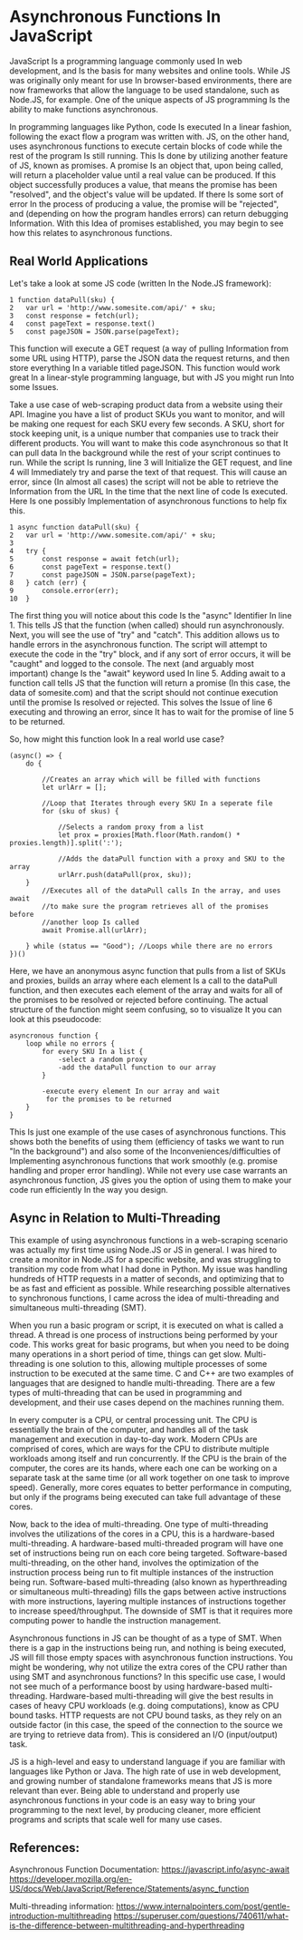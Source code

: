 

# **Asynchronous Functions In JavaScript**

JavaScript Is a programming language commonly used In web development, and Is the basis for many websites and online tools. While JS was originally only meant for use In browser-based environments, there are now frameworks that allow the language to be used standalone, such as Node.JS, for example. One of the unique aspects of JS programming Is the ability to make functions asynchronous. 

In programming languages like Python, code Is executed In a linear fashion, following the exact flow a program was written with. JS, on the other hand, uses asynchronous functions to execute certain blocks of code while the rest of the program Is still running. This Is done by utilizing another feature of JS, known as promises. A promise Is an object that, upon being called, will return a placeholder value until a real value can be produced. If this object successfully produces a value, that means the promise has been "resolved", and the object's value will be updated. If there Is some sort of error In the process of producing a value, the promise will be "rejected", and (depending on how the program handles errors) can return debugging Information. With this Idea of promises established, you may begin to see how this relates to asynchronous functions. 

## **Real World Applications**

Let's take a look at some JS code (written In the Node.JS framework):
```
1 function dataPull(sku) {
2	var url = 'http://www.somesite.com/api/' + sku;
3	const response = fetch(url);
4	const pageText = response.text()
5	const pageJSON = JSON.parse(pageText);
```
This function will execute a GET request (a way of pulling Information from some URL using HTTP), parse the JSON data the request returns, and then store everything In a variable titled pageJSON. This function would work great In a linear-style programming language, but with JS you might run Into some Issues. 

Take a use case of web-scraping product data from a website using their API. Imagine you have a list of product SKUs you want to monitor, and will be making one request for each SKU every few seconds. A SKU, short for stock keeping unit, is a unique number that companies use to track their different products. You will want to make this code asynchronous so that It can pull data In the background while the rest of your script continues to run. While the script Is running, line 3 will Initialize the GET request, and line 4 will Immediately try and parse the text of that request. This will cause an error, since (In almost all cases) the script will not be able to retrieve the Information from the URL In the time that the next line of code Is executed. Here Is one possibly Implementation of asynchronous functions to help fix this.


```
1 async function dataPull(sku) {
2	var url = 'http://www.somesite.com/api/' + sku;
3
4	try {
5		const response = await fetch(url);
6		const pageText = response.text()
7		const pageJSON = JSON.parse(pageText);
8	} catch (err) {
9		console.error(err);
10	}
```
The first thing you will notice about this code Is the "async" Identifier In line 1. This tells JS that the function (when called) should run asynchronously. Next, you will see the use of "try" and "catch". This addition allows us to handle errors in the asynchronous function. The script will attempt to execute the code in the "try" block, and if any sort of error occurs, it will be "caught" and logged to the console. The next (and arguably most important) change Is the "await" keyword used In line 5. Adding await to a function call tells JS that the function will return a promise (In this case, the data of somesite.com) and that the script should not continue execution until the promise Is resolved or rejected. This solves the Issue of line 6 executing and throwing an error, since It has to wait for the promise of line 5 to be returned. 

So, how might this function look In a real world use case? 
```
(async() => {
	do {
	
		//Creates an array which will be filled with functions
		let urlArr = [];

		//Loop that Iterates through every SKU In a seperate file
		for (sku of skus) {
		
			//Selects a random proxy from a list
			let prox = proxies[Math.floor(Math.random() * proxies.length)].split(':');

			//Adds the dataPull function with a proxy and SKU to the array
			urlArr.push(dataPull(prox, sku));
	}
		//Executes all of the dataPull calls In the array, and uses await
		//to make sure the program retrieves all of the promises before
		//another loop Is called
		await Promise.all(urlArr);
		
	} while (status == "Good"); //Loops while there are no errors
})()
```
Here, we have an anonymous async function that pulls from a list of SKUs and proxies, builds an array where each element Is a call to the dataPull function, and then executes each element of the array and waits for all of the promises to be resolved or rejected before continuing. The actual structure of the function might seem confusing, so to visualize It you can look at this pseudocode:
```
asyncronous function {
	loop while no errors {
		for every SKU In a list {
			-select a random proxy
			-add the dataPull function to our array
		}
		
		-execute every element In our array and wait 
		 for the promises to be returned
	}
}
```

This Is just one example of the use cases of asynchronous functions. This shows both the benefits of using them (efficiency of tasks we want to run "In the background") and also some of the Inconveniences/difficulties of Implementing asynchronous functions that work smoothly (e.g. promise handling and proper error handling). While not every use case warrants an asynchronous function, JS gives you the option of using them to make your code run efficiently In the way you design.

## Async in Relation to Multi-Threading

This example of using asynchronous functions in a web-scraping scenario was actually my first time using Node.JS or JS in general. I was hired to create a monitor in Node.JS for a specific website, and was struggling to transition my code from what I had done in Python. My issue was handling hundreds of HTTP requests in a matter of seconds, and optimizing that to be as fast and efficient as possible. While researching possible alternatives to synchronous functions, I came across the idea of multi-threading and simultaneous multi-threading (SMT). 

When you run a basic program or script, it is executed on what is called a thread. A thread is one process of instructions being performed by your code. This works great for basic programs, but when you need to be doing many operations in a short period of time, things can get slow. Multi-threading is one solution to this, allowing multiple processes of some instruction to be executed at the same time. C and C++ are two examples of languages that are designed to handle multi-threading. There are a few types of multi-threading that can be used in programming and development, and their use cases depend on the machines running them.

In every computer is a CPU, or central processing unit. The CPU is essentially the brain of the computer, and handles all of the task management and execution in day-to-day work. Modern CPUs are comprised of cores, which are ways for the CPU to distribute multiple workloads among itself and run concurrently. If the CPU is the brain of the computer, the cores are its hands, where each one can be working on a separate task at the same time (or all work together on one task to improve speed). Generally, more cores equates to better performance in computing, but only if the programs being executed can take full advantage of these cores.

Now, back to the idea of multi-threading. One type of multi-threading involves the utilizations of the cores in a CPU, this is a hardware-based multi-threading. A hardware-based multi-threaded program will have one set of instructions being run on each core being targeted. Software-based multi-threading, on the other hand, involves the optimization of the instruction process being run to fit multiple instances of the instruction being run. Software-based multi-threading (also known as hyperthreading or simultaneous multi-threading) fills the gaps between active instructions with more instructions, layering multiple instances of instructions together to increase speed/throughput. The downside of SMT is that it requires more computing power to handle the instruction management.

Asynchronous functions in JS can be thought of as a type of SMT. When there is a gap in the instructions being run, and nothing is being executed, JS will fill those empty spaces with asynchronous function instructions. You might be wondering, why not utilize the extra cores of the CPU rather than using SMT and asynchronous functions? In this specific use case, I would not see much of a performance boost by using hardware-based multi-threading. Hardware-based multi-threading will give the best results in cases of heavy CPU workloads (e.g. doing computations), know as CPU bound tasks. HTTP requests are not CPU bound tasks, as they rely on an outside factor (in this case, the speed of the connection to the source we are trying to retrieve data from). This is considered an I/O (input/output) task. 

JS is a high-level and easy to understand language if you are familiar with languages like Python or Java.  The high rate of use in web development, and growing number of standalone frameworks means that JS is more relevant than ever. Being able to understand and properly use asynchronous functions in your code is an easy way to bring your programming to the next level, by producing cleaner, more efficient programs and scripts that scale well for many use cases.

## References:

Asynchronous Function Documentation:
https://javascript.info/async-await
https://developer.mozilla.org/en-US/docs/Web/JavaScript/Reference/Statements/async_function

Multi-threading information:
https://www.internalpointers.com/post/gentle-introduction-multithreading
https://superuser.com/questions/740611/what-is-the-difference-between-multithreading-and-hyperthreading


